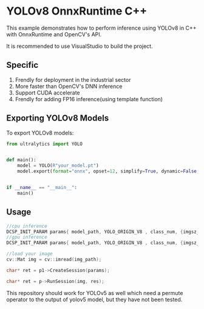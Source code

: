 # YOLOv8 OnnxRuntime C++

This example demonstrates how to perform inference using YOLOv8 in C++ with OnnxRuntime and OpenCV's API.

It is recommended to use VisualStudio to build the project.

## Specific

1. Frendly for deployment in the industrial sector
1. More faster than OpenCV's DNN inference
1. Support CUDA accelerate
1. Frendly for adding FP16 inference(using template function)

## Exporting YOLOv8 Models

To export YOLOv8 models:

```python
from ultralytics import YOLO


def main():
    model = YOLO(R"your_model.pt")
    model.export(format="onnx", opset=12, simplify=True, dynamic=False, imgsz=640)


if __name__ == "__main__":
    main()
```

## Usage

```c++
//cpu inference
DCSP_INIT_PARAM params{ model_path, YOLO_ORIGIN_V8 , class_num, {imgsz_w, imgsz_h}, 0.1, 0.5, false};
//gpu inference
DCSP_INIT_PARAM params{ model_path, YOLO_ORIGIN_V8 , class_num, {imgsz_w, imgsz_h}, 0.1, 0.5, true};

//load your image
cv::Mat img = cv::imread(img_path);

char* ret = p1->CreateSession(params);

char* ret = p->RunSession(img, res);
```

This repository should work for YOLOv5 as well which need a permute operator to the output of yolov5 model, but they have not been tested.
